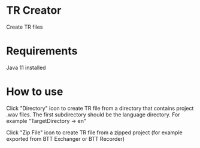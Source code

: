 # TR Creator
Create TR files

# Requirements

Java 11 installed   

# How to use

Click "Directory" icon to create TR file from a directory that contains project .wav files. The first subdirectory should be the language directory. For example "TargetDirectory -> en"  

Click "Zip File" icon to create TR file from a zipped project (for example exported from BTT Exchanger or BTT Recorder)


